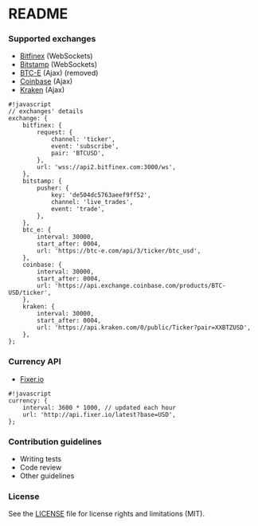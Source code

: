 # README #

### Supported exchanges ###

* [Bitfinex](http://docs.bitfinex.com/#websocket) (WebSockets)
* [Bitstamp](https://www.bitstamp.net/websocket/) (WebSockets)
* [BTC-E](https://btc-e.com/api/3/docs) (Ajax) (removed)
* [Coinbase](https://developers.coinbase.com/api/v2#prices) (Ajax)
* [Kraken](https://api.kraken.com/0/public/Ticker?pair=XXBTZUSD) (Ajax)

```
#!javascript
// exchanges' details
exchange: {
    bitfinex: {
        request: {
            channel: 'ticker',
            event: 'subscribe',
            pair: 'BTCUSD',
        },
        url: 'wss://api2.bitfinex.com:3000/ws',
    },
    bitstamp: {
        pusher: {
            key: 'de504dc5763aeef9ff52',
            channel: 'live_trades',
            event: 'trade',
        },
    },
    btc_e: {
        interval: 30000,
        start_after: 0004,
        url: 'https://btc-e.com/api/3/ticker/btc_usd',
    },
    coinbase: {
        interval: 30000,
        start_after: 0004,
        url: 'https://api.exchange.coinbase.com/products/BTC-USD/ticker',
    },
    kraken: {
        interval: 30000,
        start_after: 0004,
        url: 'https://api.kraken.com/0/public/Ticker?pair=XXBTZUSD',
    },
};
```

### Currency API ###

* [Fixer.io](http://fixer.io)

```
#!javascript
currency: {
    interval: 3600 * 1000, // updated each hour
    url: 'http://api.fixer.io/latest?base=USD',
};
```

### Contribution guidelines ###

* Writing tests
* Code review
* Other guidelines

### License ###

See the [LICENSE](LICENSE.txt) file for license rights and limitations (MIT).